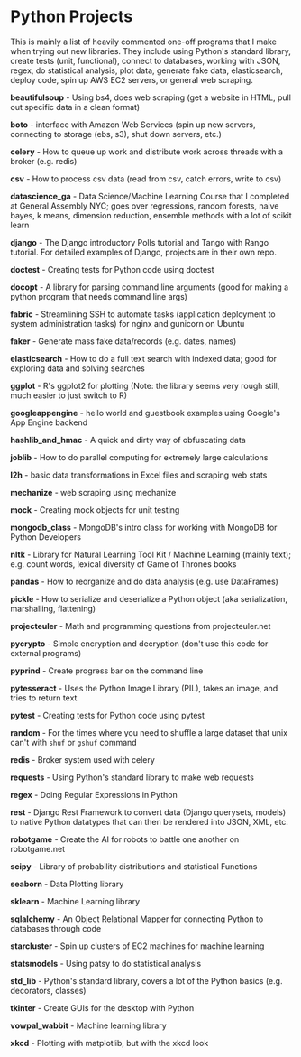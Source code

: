 Python Projects
============

This is mainly a list of heavily commented one-off programs that I make when trying out new libraries.  They include using Python's standard library, create tests (unit, functional), connect to databases, working with JSON, regex, do statistical analysis, plot data, generate fake data, elasticsearch, deploy code, spin up AWS EC2 servers, or general web scraping.

**beautifulsoup** - Using bs4, does web scraping (get a website in HTML, pull out specific data in a clean format)

**boto** - interface with Amazon Web Serviecs (spin up new servers, connecting to storage (ebs, s3), shut down servers, etc.)

**celery** - How to queue up work and distribute work across threads with a broker (e.g. redis)

**csv** - How to process csv data (read from csv, catch errors, write to csv)

**datascience_ga** - Data Science/Machine Learning Course that I completed at General Assembly NYC; goes over regressions, random forests, naive bayes, k means, dimension reduction, ensemble methods with a lot of scikit learn

**django** - The Django introductory Polls tutorial and Tango with Rango tutorial.  For detailed examples of Django, projects are in their own repo.

**doctest** - Creating tests for Python code using doctest

**docopt** - A library for parsing command line arguments (good for making a python program that needs command line args)

**fabric** - Streamlining SSH to automate tasks (application deployment to system administration tasks) for nginx and gunicorn on Ubuntu

**faker** - Generate mass fake data/records (e.g. dates, names)

**elasticsearch** - How to do a full text search with indexed data; good for exploring data and solving searches

**ggplot** - R's ggplot2 for plotting (Note: the library seems very rough still, much easier to just switch to R)

**googleappengine** - hello world and guestbook examples using Google's App Engine backend

**hashlib_and_hmac** - A quick and dirty way of obfuscating data

**joblib** - How to do parallel computing for extremely large calculations

**l2h** - basic data transformations in Excel files and scraping web stats

**mechanize** - web scraping using mechanize

**mock** - Creating mock objects for unit testing

**mongodb_class** - MongoDB's intro class for working with MongoDB for Python Developers

**nltk** - Library for Natural Learning Tool Kit / Machine Learning (mainly text); e.g. count words, lexical diversity of Game of Thrones books

**pandas** - How to reorganize and do data analysis (e.g. use DataFrames)

**pickle** - How to serialize and deserialize a Python object (aka serialization, marshalling, flattening)

**projecteuler** - Math and programming questions from projecteuler.net

**pycrypto** - Simple encryption and decryption (don't use this code for external programs)

**pyprind** - Create progress bar on the command line

**pytesseract** - Uses the Python Image Library (PIL), takes an image, and tries to return text

**pytest** - Creating tests for Python code using pytest

**random** - For the times where you need to shuffle a large dataset that unix can't with `shuf` or `gshuf` command

**redis** - Broker system used with celery

**requests** - Using Python's standard library to make web requests

**regex** - Doing Regular Expressions in Python

**rest** - Django Rest Framework to convert data (Django querysets, models) to native Python datatypes that can then be rendered into JSON, XML, etc.

**robotgame** - Create the AI for robots to battle one another on robotgame.net

**scipy** - Library of probability distributions and statistical Functions

**seaborn** - Data Plotting library

**sklearn** - Machine Learning library

**sqlalchemy** - An Object Relational Mapper for connecting Python to databases through code

**starcluster** - Spin up clusters of EC2 machines for machine learning

**statsmodels** - Using patsy to do statistical analysis

**std_lib** - Python's standard library, covers a lot of the Python basics (e.g. decorators, classes)

**tkinter** - Create GUIs for the desktop with Python

**vowpal_wabbit** - Machine learning library

**xkcd** - Plotting with matplotlib, but with the xkcd look
